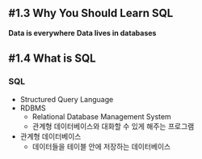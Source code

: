 
## #1.3 Why You Should Learn SQL

**Data is everywhere**
**Data lives in databases**

## #1.4 What is SQL

### SQL
- Structured Query Language
- RDBMS
	- Relational Database Management System
	- 관계형 데이터베이스와 대화할 수 있게 해주는 프로그램
- 관계형 데이터베이스
	- 데이터들을 테이블 안에 저장하는 데이터베이스